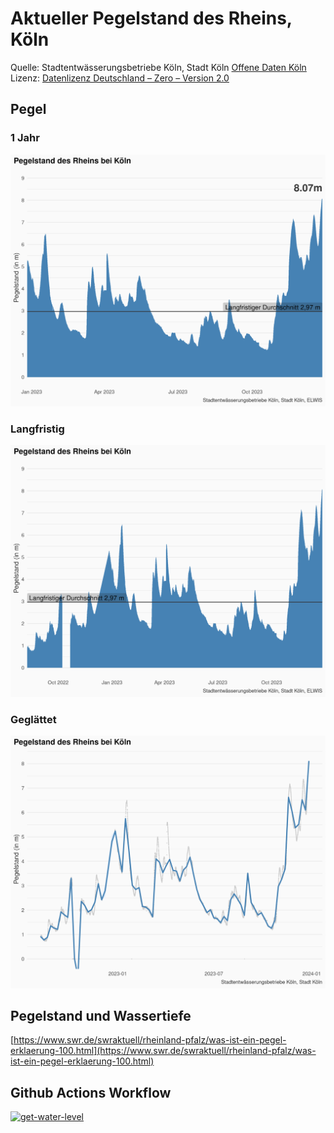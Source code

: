 # Aktueller Pegelstand des Rheins, Köln

Quelle: Stadtentwässerungsbetriebe Köln, Stadt Köln [Offene Daten Köln](https://www.offenedaten-koeln.de/dataset/resource/2c576a84-337d-483f-ae72-15c9527049b5)<br>
Lizenz: [Datenlizenz Deutschland – Zero – Version 2.0](https://www.govdata.de/dl-de/zero-2-0)

## Pegel 

### 1 Jahr

![Wasserpegel](plots/wasserpegel-live-reference-1y.png)

### Langfristig

![Wasserpegel](plots/wasserpegel-live-reference.png)

### Geglättet

![Wasserpegel](plots/wasserpegel-live-smoothed.png)


## Pegelstand und Wassertiefe

[https://www.swr.de/swraktuell/rheinland-pfalz/was-ist-ein-pegel-erklaerung-100.html](https://www.swr.de/swraktuell/rheinland-pfalz/was-ist-ein-pegel-erklaerung-100.html)

## Github Actions Workflow
<!-- badges: start -->
[![get-water-level](https://github.com/bydata/rhein-pegel-koeln/actions/workflows/fetch-data.yaml/badge.svg)](https://github.com/bydata/rhein-pegel-koeln/actions/workflows/fetch-data.yaml)
<!-- badges: end -->
